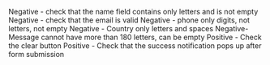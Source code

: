 Negative - check that the name field contains only letters and is not empty
Negative - check that the email is valid
Negative - phone only digits, not letters, not empty
Negative - Country only letters and spaces
Negative- Message cannot have more than 180 letters, can be empty
Positive - Check the clear button
Positive - Check that the success notification pops up after form submission
